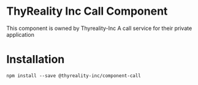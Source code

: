 # ThyReality Inc Call Component

This component is owned by Thyreality-Inc
A call service for their private application

# Installation
`npm install --save @thyreality-inc/component-call`